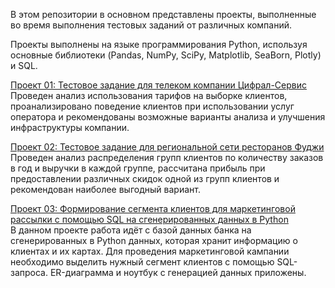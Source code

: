 В этом репозитории в основном представлены проекты, выполненные во время выполнения тестовых заданий от различных компаний.

Проекты выполнены на языке программирования Python, используя основные библиотеки (Pandas, NumPy, SciPy, Matplotlib, SeaBorn, Plotly) и SQL.

[Проект 01: Тестовое задание для телеком компании Цифрал-Сервис](https://github.com/TerekhinSergey/Test_tasks/tree/main/Cifral_service_business_profitability)  
Проведен анализ использования тарифов на выборке клиентов, проанализировано поведение клиентов при использовании услуг оператора и рекомендованы возможные варианты анализа и улучшения инфраструктуры компании. 

[Проект 02: Тестовое задание для региональной сети ресторанов Фуджи](https://github.com/TerekhinSergey/Test_tasks/tree/main/Fuji_marketing_campaign)  
Проведен анализ распределения групп клиентов по количеству заказов в год и выручки в каждой группе, рассчитана прибыль при предоставлении различных скидок одной из групп клиентов и рекомендован наиболее выгодный вариант. 

[Проект 03: Формирование сегмента клиентов для маркетинговой рассылки с помощью SQL на сгенерированных данных в Python](https://github.com/TerekhinSergey/Test_tasks/tree/main/Bank_clients_mailing_list)  
В данном проекте работа идёт с базой данных банка на сгенерированных в Python данных, которая хранит информацию о клиентах и их картах. Для проведения маркетинговой кампании необходимо выделить нужный сегмент клиентов с помощью SQL-запроса. ER-диаграмма и ноутбук с генерацией данных приложены.



